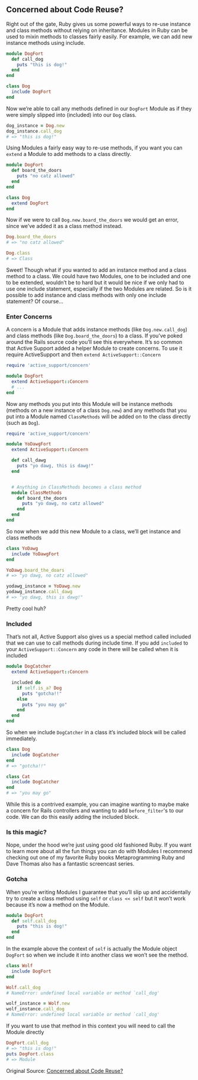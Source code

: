 ## Concerned about Code Reuse?

Right out of the gate, Ruby gives us some powerful ways to re-use instance and class methods without relying on inheritance. Modules in Ruby can be used to mixin methods to classes fairly easily. For example, we can add new instance methods using include.

```rb
module DogFort
  def call_dog
    puts "this is dog!"
  end
end

class Dog
  include DogFort
end
```

Now we’re able to call any methods defined in our `DogFort` Module as if they were simply slipped into (included) into our `Dog` class.
```rb
dog_instance = Dog.new
dog_instance.call_dog
# => "this is dog!"
```
Using Modules a fairly easy way to re-use methods, if you want you can `extend` a Module to add methods to a class directly.

```rb
module DogFort
  def board_the_doors
    puts "no catz allowed"
  end
end

class Dog
  extend DogFort
end
```
Now if we were to call `Dog.new.board_the_doors` we would get an error, since we’ve added it as a class method instead.

```rb
Dog.board_the_doors
# => "no catz allowed"

Dog.class
# => Class
```
Sweet! Though what if you wanted to add an instance method and a class method to a class. We could have two Modules, one to be included and one to be extended, wouldn’t be to hard but it would be nice if we only had to use one include statement, especially if the two Modules are related. So is it possible to add instance and class methods with only one include statement? Of course…

### Enter Concerns
A concern is a Module that adds instance methods (like `Dog.new.call_dog`) and class methods (like `Dog.board_the_doors`) to a class. If you’ve poked around the Rails source code you’ll see this everywhere. It’s so common that Active Support added a helper Module to create concerns. To use it require ActiveSupport and then `extend ActiveSupport::Concern`

```rb
require 'active_support/concern'

module DogFort
  extend ActiveSupport::Concern
  # ...
end
```
Now any methods you put into this Module will be instance methods (methods on a new instance of a class `Dog.new`) and any methods that you put into a Module named `ClassMethods` will be added on to the class directly (such as `Dog`).

```rb
require 'active_support/concern'

module YoDawgFort
  extend ActiveSupport::Concern

  def call_dawg
    puts "yo dawg, this is dawg!"
  end


  # Anything in ClassMethods becomes a class method
  module ClassMethods
    def board_the_doors
      puts "yo dawg, no catz allowed"
    end
  end
end
```
So now when we add this new Module to a class, we’ll get instance and class methods

```rb
class YoDawg
  include YoDawgFort
end

YoDawg.board_the_doars
# => "yo dawg, no catz allowed"

yodawg_instance = YoDawg.new
yodawg_instance.call_dawg
# => "yo dawg, this is dawg!"
```
Pretty cool huh?

### Included
That’s not all, Active Support also gives us a special method called included that we can use to call methods during include time. If you add `included` to your `ActiveSupport::Concern` any code in there will be called when it is included

```rb
module DogCatcher
  extend ActiveSupport::Concern

  included do
    if self.is_a? Dog
      puts "gotcha!!"
    else
      puts "you may go"
    end
  end
end
```

So when we include `DogCatcher` in a class it’s included block will be called immediately.

```rb
class Dog
  include DogCatcher
end
# => "gotcha!!"

class Cat
  include DogCatcher
end
# => "you may go"
```
While this is a contrived example, you can imagine wanting to maybe make a concern for Rails controllers and wanting to add `before_filter`'s to our code. We can do this easily adding the included block.

### Is this magic?
Nope, under the hood we’re just using good old fashioned Ruby. If you want to learn more about all the fun things you can do with Modules I recommend checking out one of my favorite Ruby books Metaprogramming Ruby and Dave Thomas also has a fantastic screencast series.

### Gotcha
When you’re writing Modules I guarantee that you’ll slip up and accidentally try to create a class method using `self` or `class << self` but it won’t work because it’s now a method on the Module.

```rb
module DogFort
  def self.call_dog
    puts "this is dog!"
  end
end
```
In the example above the context of `self` is actually the Module object `DogFort` so when we include it into another class we won’t see the method.

```rb
class Wolf
  include DogFort
end

Wolf.call_dog
# NameError: undefined local variable or method `call_dog'

wolf_instance = Wolf.new
wolf_instance.call_dog
# NameError: undefined local variable or method `call_dog'
```
If you want to use that method in this context you will need to call the Module directly

```rb
DogFort.call_dog
# => "this is dog!"
puts DogFort.class
# => Module
```

Original Source:
[Concerned about Code Reuse?](https://schneems.com/post/21380060358/concerned-about-code-reuse)
